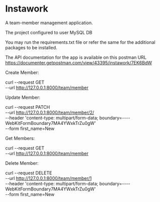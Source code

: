 # Instawork
A ​team-member ​management application.

The project configured to user MySQL DB

You may run the requirements.txt file or refer the same for the additional packages to be installed.

The API documentation for the app is available on this postman URL
https://documenter.getpostman.com/view/43395/instawork/7EK6BdW

Create Member:

curl --request GET \
  --url http://127.0.0.1:8000/team/member
  
Update Member:

curl --request PATCH \
  --url http://127.0.0.1:8000/team/member/2/ \
  --header 'content-type: multipart/form-data; boundary=----WebKitFormBoundary7MA4YWxkTrZu0gW' \
  --form first_name=New
  
Get Members:

curl --request GET \
  --url http://127.0.0.1:8000/team/member
  
Delete Member:

curl --request DELETE \
  --url http://127.0.0.1:8000/team/member/1 \
  --header 'content-type: multipart/form-data; boundary=----WebKitFormBoundary7MA4YWxkTrZu0gW' \
  --form first_name=New  
